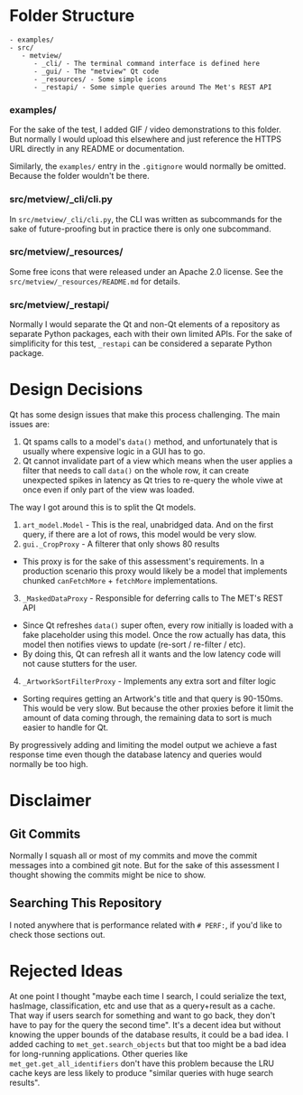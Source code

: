 # Folder Structure
```
- examples/
- src/
   - metview/
      - _cli/ - The terminal command interface is defined here
      - _gui/ - The "metview" Qt code
      - _resources/ - Some simple icons
      - _restapi/ - Some simple queries around The Met's REST API
```


### examples/
For the sake of the test, I added GIF / video demonstrations to this folder.
But normally I would upload this elsewhere and just reference the HTTPS URL
directly in any README or documentation.

Similarly, the `examples/` entry in the `.gitignore` would normally be omitted.
Because the folder wouldn't be there.


### src/metview/_cli/cli.py
In `src/metview/_cli/cli.py`, the CLI was written as subcommands for the sake
of future-proofing but in practice there is only one subcommand.


### src/metview/_resources/
Some free icons that were released under an Apache 2.0 license. See the
`src/metview/_resources/README.md` for details.


### src/metview/_restapi/
Normally I would separate the Qt and non-Qt elements of a repository as separate Python
packages, each with their own limited APIs. For the sake of simplificity for this test,
`_restapi` can be considered a separate Python package.


# Design Decisions
Qt has some design issues that make this process challenging. The main issues are:

1. Qt spams calls to a model's `data()` method, and unfortunately that is usually
   where expensive logic in a GUI has to go.
2. Qt cannot invalidate part of a view which means when the user applies
   a filter that needs to call `data()` on the whole row, it can create unexpected
   spikes in latency as Qt tries to re-query the whole viwe at once even if only part of
   the view was loaded.

The way I got around this is to split the Qt models.

1. `art_model.Model` - This is the real, unabridged data. And on the first
  query, if there are a lot of rows, this model would be very slow.
2. `gui._CropProxy` - A filterer that only shows 80 results
  - This proxy is for the sake of this assessment's requirements. In a production
    scenario this proxy would likely be a model that implements chunked `canFetchMore` +
    `fetchMore` implementations.
3. `_MaskedDataProxy` - Responsible for deferring calls to The MET's REST API
  - Since Qt refreshes `data()` super often, every row initially is loaded with a fake
    placeholder using this model. Once the row actually has data, this model then
    notifies views to update (re-sort / re-filter / etc).
  - By doing this, Qt can refresh all it wants and the low latency code will
    not cause stutters for the user.
4. `_ArtworkSortFilterProxy` - Implements any extra sort and filter logic
  - Sorting requires getting an Artwork's title and that query is 90-150ms. This would
    be very slow. But because the other proxies before it limit the amount of data
    coming through, the remaining data to sort is much easier to handle for Qt.

By progressively adding and limiting the model output we achieve a fast response time
even though the database latency and queries would normally be too high.


# Disclaimer
## Git Commits
Normally I squash all or most of my commits and move the commit messages into
a combined git note. But for the sake of this assessment I thought showing the
commits might be nice to show.


## Searching This Repository
I noted anywhere that is performance related with `# PERF:`, if you'd like to
check those sections out.


# Rejected Ideas
At one point I thought "maybe each time I search, I could serialize the text, hasImage,
classification, etc and use that as a query+result as a cache. That way if users
search for something and want to go back, they don't have to pay for the query the
second time". It's a decent idea but without knowing the upper bounds of the database
results, it could be a bad idea. I added caching to `met_get.search_objects` but
that too might be a bad idea for long-running applications. Other queries like
`met_get.get_all_identifiers` don't have this problem because the LRU cache keys are
less likely to produce "similar queries with huge search results".
